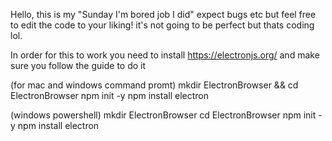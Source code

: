 Hello, this is my "Sunday I'm bored job I did" expect bugs etc but feel free to edit the code to your liking! it's not going to be perfect but thats coding lol.

In order for this to work you need to install https://electronjs.org/ and make sure you follow the guide to do it 

(for mac and windows command promt)
mkdir ElectronBrowser && cd ElectronBrowser
npm init -y
npm install electron 

(windows powershell)
mkdir ElectronBrowser
cd ElectronBrowser
npm init -y
npm install electron

